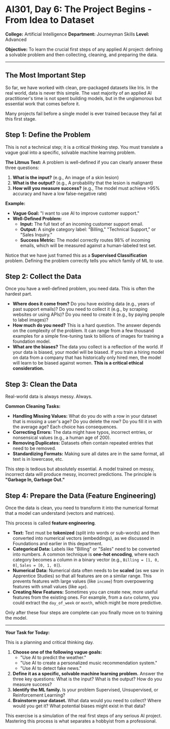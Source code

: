 # AI301, Day 6: The Project Begins - From Idea to Dataset

**College:** Artificial Intelligence
**Department:** Journeyman Skills
**Level:** Advanced

**Objective:** To learn the crucial first steps of any applied AI project: defining a solvable problem and then collecting, cleaning, and preparing the data.

---

## The Most Important Step

So far, we have worked with clean, pre-packaged datasets like Iris. In the real world, data is never this simple. The vast majority of an applied AI practitioner's time is not spent building models, but in the unglamorous but essential work that comes before it.

Many projects fail before a single model is ever trained because they fail at this first stage.

## Step 1: Define the Problem

This is not a technical step; it is a critical thinking step. You must translate a vague goal into a specific, solvable machine learning problem.

**The Litmus Test:** A problem is well-defined if you can clearly answer these three questions:

1.  **What is the input?** (e.g., An image of a skin lesion)
2.  **What is the output?** (e.g., A probability that the lesion is malignant)
3.  **How will you measure success?** (e.g., The model must achieve >95% accuracy and have a low false-negative rate)

**Example:**

*   **Vague Goal:** "I want to use AI to improve customer support."
*   **Well-Defined Problem:**
    *   **Input:** The full text of an incoming customer support email.
    *   **Output:** A single category label: "Billing," "Technical Support," or "Sales Inquiry."
    *   **Success Metric:** The model correctly routes 98% of incoming emails, which will be measured against a human-labeled test set.

Notice that we have just framed this as a **Supervised Classification** problem. Defining the problem correctly tells you which family of ML to use.

## Step 2: Collect the Data

Once you have a well-defined problem, you need data. This is often the hardest part.

*   **Where does it come from?** Do you have existing data (e.g., years of past support emails)? Do you need to collect it (e.g., by scraping websites or using APIs)? Do you need to create it (e.g., by paying people to label images)?
*   **How much do you need?** This is a hard question. The answer depends on the complexity of the problem. It can range from a few thousand examples for a simple fine-tuning task to billions of images for training a foundation model.
*   **What are the biases?** The data you collect is a reflection of the world. If your data is biased, your model will be biased. If you train a hiring model on data from a company that has historically only hired men, the model will learn to be biased against women. **This is a critical ethical consideration.**

## Step 3: Clean the Data

Real-world data is always messy. Always.

**Common Cleaning Tasks:**

*   **Handling Missing Values:** What do you do with a row in your dataset that is missing a user's age? Do you delete the row? Do you fill it in with the average age? Each choice has consequences.
*   **Correcting Errors:** The data might have typos, incorrect entries, or nonsensical values (e.g., a human age of 200).
*   **Removing Duplicates:** Datasets often contain repeated entries that need to be removed.
*   **Standardizing Formats:** Making sure all dates are in the same format, all text is in lowercase, etc.

This step is tedious but absolutely essential. A model trained on messy, incorrect data will produce messy, incorrect predictions. The principle is **"Garbage In, Garbage Out."**

## Step 4: Prepare the Data (Feature Engineering)

Once the data is clean, you need to transform it into the numerical format that a model can understand (vectors and matrices).

This process is called **feature engineering**.

*   **Text:** Text must be **tokenized** (split into words or sub-words) and then converted into numerical vectors (embeddings), as we discussed in Foundations and earlier in this department.
*   **Categorical Data:** Labels like "Billing" or "Sales" need to be converted into numbers. A common technique is **one-hot encoding**, where each category becomes a column in a binary vector (e.g., `Billing = [1, 0, 0]`, `Sales = [0, 1, 0]`).
*   **Numerical Data:** Numerical data often needs to be **scaled** (as we saw in Apprentice Studies) so that all features are on a similar range. This prevents features with large values (like `income`) from overpowering features with small values (like `age`).
*   **Creating New Features:** Sometimes you can create new, more useful features from the existing ones. For example, from a `date` column, you could extract the `day_of_week` or `month`, which might be more predictive.

Only after these four steps are complete can you finally move on to training the model.

---

**Your Task for Today:**

This is a planning and critical thinking day.

1.  **Choose one of the following vague goals:**
    *   "Use AI to predict the weather."
    *   "Use AI to create a personalized music recommendation system."
    *   "Use AI to detect fake news."
2.  **Define it as a specific, solvable machine learning problem.** Answer the three key questions: What is the input? What is the output? How do you measure success?
3.  **Identify the ML family.** Is your problem Supervised, Unsupervised, or Reinforcement Learning?
4.  **Brainstorm your dataset.** What data would you need to collect? Where would you get it? What potential biases might exist in that data?

This exercise is a simulation of the real first steps of any serious AI project. Mastering this process is what separates a hobbyist from a professional.
